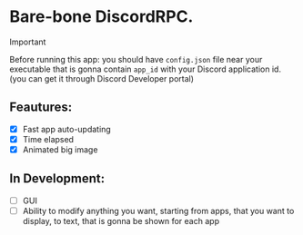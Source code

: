 # Bare-bone DiscordRPC.

> [!IMPORTANT]
> Before running this app: you should have ``config.json`` file near your executable that is gonna contain ``app_id`` with your Discord application id. (you can get it through Discord Developer portal)

## Feautures:
- [x] Fast app auto-updating
- [x] Time elapsed
- [x] Animated big image 

## In Development:
- [ ] GUI
- [ ] Ability to modify anything you want, starting from apps, that you want to display, to text, that is gonna be shown for each app
